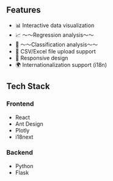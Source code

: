 ## Features

- 📊 Interactive data visualization
- 📈 ～～Regression analysis～～
- 🎯 ～～Classification analysis～～
- 📁 CSV/Excel file upload support
- 📱 Responsive design
- 🌍 Internationalization support (i18n)

## Tech Stack

### Frontend
- React
- Ant Design
- Plotly
- i18next

### Backend
- Python
- Flask

